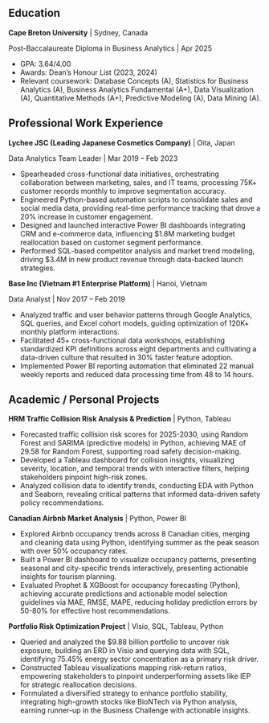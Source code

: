 ## Education

**Cape Breton University** | Sydney, Canada

Post-Baccalaureate Diploma in Business Analytics | Apr 2025
*   GPA: 3.64/4.00
*   Awards: Dean’s Honour List (2023, 2024)
*   Relevant coursework: Database Concepts (A), Statistics for Business Analytics (A), Business Analytics Fundamental (A+), Data Visualization (A), Quantitative Methods (A+), Predictive Modeling (A), Data Mining (A).

## Professional Work Experience

**Lychee JSC (Leading Japanese Cosmetics Company)** | Oita, Japan

Data Analytics Team Leader | Mar 2019 – Feb 2023
*   Spearheaded cross-functional data initiatives, orchestrating collaboration between marketing, sales, and IT teams, processing 75K+ customer records monthly to improve segmentation accuracy.
*   Engineered Python-based automation scripts to consolidate sales and social media data, providing real-time performance tracking that drove a 20% increase in customer engagement.
*   Designed and launched interactive Power BI dashboards integrating CRM and e-commerce data, influencing $1.8M marketing budget reallocation based on customer segment performance.
*   Performed SQL-based competitor analysis and market trend modeling, driving $3.4M in new product revenue through data-backed launch strategies.

**Base Inc (Vietnam #1 Enterprise Platform)** | Hanoi, Vietnam

Data Analyst | Nov 2017 – Feb 2019
*   Analyzed traffic and user behavior patterns through Google Analytics, SQL queries, and Excel cohort models, guiding optimization of 120K+ monthly platform interactions.
*   Facilitated 45+ cross-functional data workshops, establishing standardized KPI definitions across eight departments and cultivating a data-driven culture that resulted in 30% faster feature adoption.
*   Implemented Power BI reporting automation that eliminated 22 manual weekly reports and reduced data processing time from 48 to 14 hours.

## Academic / Personal Projects

**HRM Traffic Collision Risk Analysis & Prediction** | Python, Tableau
*   Forecasted traffic collision risk scores for 2025-2030, using Random Forest and SARIMA (predictive models) in Python, achieving MAE of 29.58 for Random Forest, supporting road safety decision-making.
*   Developed a Tableau dashboard for collision insights, visualizing severity, location, and temporal trends with interactive filters, helping stakeholders pinpoint high-risk zones.
*   Analyzed collision data to identify trends, conducting EDA with Python and Seaborn, revealing critical patterns that informed data-driven safety policy recommendations.

**Canadian Airbnb Market Analysis** | Python, Power BI
*   Explored Airbnb occupancy trends across 8 Canadian cities, merging and cleaning data using Python, identifying summer as the peak season with over 50% occupancy rates.
*   Built a Power BI dashboard to visualize occupancy patterns, presenting seasonal and city-specific trends interactively, presenting actionable insights for tourism planning.
*   Evaluated Prophet & XGBoost for occupancy forecasting (Python), achieving accurate predictions and actionable model selection guidelines via MAE, RMSE, MAPE, reducing holiday prediction errors by 50-80% for effective host recommendations.

**Portfolio Risk Optimization Project** | Visio, SQL, Tableau, Python
*   Queried and analyzed the $9.88 billion portfolio to uncover risk exposure, building an ERD in Visio and querying data with SQL, identifying 75.45% energy sector concentration as a primary risk driver.
*   Constructed Tableau visualizations mapping risk-return ratios, empowering stakeholders to pinpoint underperforming assets like IEP for strategic reallocation decisions.
*   Formulated a diversified strategy to enhance portfolio stability, integrating high-growth stocks like BioNTech via Python analysis, earning runner-up in the Business Challenge with actionable insights.
